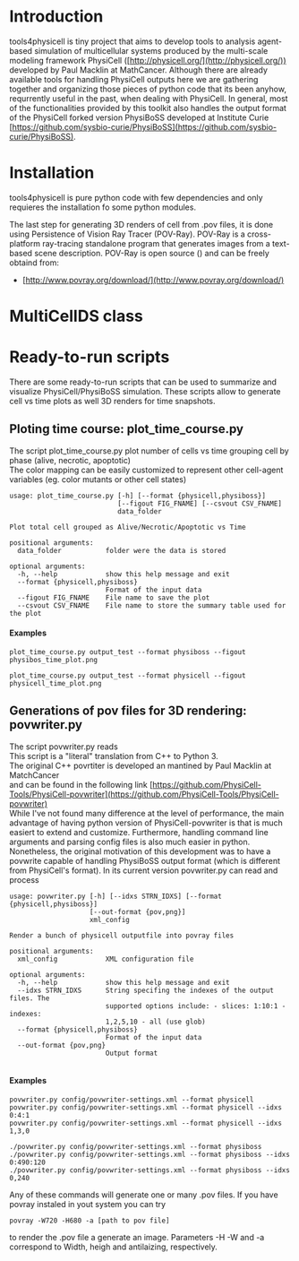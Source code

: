 
# Introduction
tools4physicell is tiny project that aims to develop tools to analysis agent-based simulation of multicellular systems produced by the multi-scale modeling framework PhysiCell ([http://physicell.org/](http://physicell.org/)) developed by Paul Macklin at MathCancer. Although there are already available tools for handling PhysiCell outputs here we are gathering together and organizing those pieces of python code that its been anyhow, requrrently useful in the past, when dealing with PhysiCell. In general, most of the functionalities provided by this toolkit also handles the output format of the PhysiCell forked version PhysiBoSS developed at Institute Curie [https://github.com/sysbio-curie/PhysiBoSS](https://github.com/sysbio-curie/PhysiBoSS).

# Installation
tools4physicell is pure python code with few dependencies and only requieres the installation fo some python modules. 


The last step for generating 3D renders of cell from .pov files, it is done using Persistence of Vision Ray Tracer (POV-Ray). POV-Ray is a cross-platform ray-tracing standalone program that generates images from a text-based scene description. POV-Ray is open source () and can be freely obtaind from: <br>
* [http://www.povray.org/download/](http://www.povray.org/download/)

# MultiCellDS class



# Ready-to-run scripts
There are some ready-to-run scripts that can be used to summarize and visualize PhysiCell/PhysiBoSS simulation. These scripts allow to generate cell vs time plots as well 3D renders for time snapshots.

## Ploting time course: plot_time_course.py
The script plot_time_course.py plot number of cells vs time grouping cell by phase (alive, necrotic, apoptotic) <br>
The color mapping can be easily customized to represent other cell-agent variables (eg. color mutants or other cell states)
	
~~~~
usage: plot_time_course.py [-h] [--format {physicell,physiboss}]
                           [--figout FIG_FNAME] [--csvout CSV_FNAME]
                           data_folder

Plot total cell grouped as Alive/Necrotic/Apoptotic vs Time

positional arguments:
  data_folder           folder were the data is stored

optional arguments:
  -h, --help            show this help message and exit
  --format {physicell,physiboss}
                        Format of the input data
  --figout FIG_FNAME    File name to save the plot
  --csvout CSV_FNAME    File name to store the summary table used for the plot	
~~~~

#### Examples
`plot_time_course.py output_test --format physiboss --figout physibos_time_plot.png`

`plot_time_course.py output_test --format physicell --figout physicell_time_plot.png`


## Generations of pov files for 3D rendering: povwriter.py
The script povwriter.py reads  <br>
This script is a "literal" translation from C++ to Python 3. \
The original C++ povrtiter is developed an mantined by Paul Macklin at MatchCancer \
and can be found in the following link [https://github.com/PhysiCell-Tools/PhysiCell-povwriter](https://github.com/PhysiCell-Tools/PhysiCell-povwriter)
<br>
While I've not found many difference at the level of performance, the main advantage of having python version of PhysiCell-povwriter is that is much easiert to extend and customize. Furthermore, handling command line arguments and parsing config files is also much easier in python. Nonetheless, the original motivation of this development was to have a povwrite capable of handling PhysiBoSS output format (which is different from PhysiCell's format). In its current version povwriter.py can read and process

~~~~
usage: povwriter.py [-h] [--idxs STRN_IDXS] [--format {physicell,physiboss}]
                    [--out-format {pov,png}]
                    xml_config

Render a bunch of physicell outputfile into povray files

positional arguments:
  xml_config            XML configuration file

optional arguments:
  -h, --help            show this help message and exit
  --idxs STRN_IDXS      String specifing the indexes of the output files. The
                        supported options include: - slices: 1:10:1 - indexes:
                        1,2,5,10 - all (use glob)
  --format {physicell,physiboss}
                        Format of the input data
  --out-format {pov,png}
                        Output format
	
~~~~

#### Examples
~~~~
povwriter.py config/povwriter-settings.xml --format physicell
povwriter.py config/povwriter-settings.xml --format physicell --idxs 0:4:1
povwriter.py config/povwriter-settings.xml --format physicell --idxs 1,3,0

./povwriter.py config/povwriter-settings.xml --format physiboss
./povwriter.py config/povwriter-settings.xml --format physiboss --idxs 0:490:120
./povwriter.py config/povwriter-settings.xml --format physiboss --idxs 0,240
~~~~

Any of these commands will generate one or many .pov files. If you have povray instaled in yout system you can try
~~~~
povray -W720 -H680 -a [path to pov file]
~~~~
to render the .pov file a generate an image. Parameters -H -W and -a correspond to Width, heigh and antilaizing, respectively.
